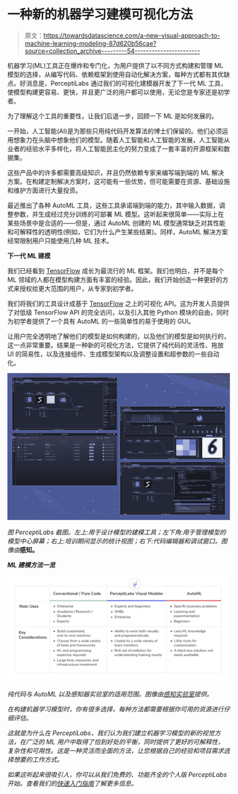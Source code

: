 # 一种新的机器学习建模可视化方法

> 原文：<https://towardsdatascience.com/a-new-visual-approach-to-machine-learning-modeling-87d620b56cae?source=collection_archive---------54----------------------->

机器学习(ML)工具正在爆炸和专门化，为用户提供了以不同方式构建和管理 ML 模型的选择，从编写代码、依赖框架到使用自动化解决方案，每种方式都有其优缺点。好消息是，PerceptiLabs 通过我们的可视化建模器开发了下一代 ML 工具，使模型构建更容易、更快，并且更广泛的用户都可以使用，无论您是专家还是初学者。

为了理解这个工具的重要性，让我们后退一步，回顾一下 ML 是如何发展的。

一开始，人工智能(AI)是为那些只用纯代码开发算法的博士们保留的。他们必须运用想象力在头脑中想象他们的模型。随着人工智能和人工智能的发展，人工智能从业者的经验水平多样化，将人工智能民主化的努力变成了一套丰富的开源框架和数据集。

这些产品中的许多都需要高级知识，并且仍然依赖专家来编写端到端的 ML 解决方案。在构建定制解决方案时，这可能有一些优势，但可能需要在资源、基础设施和维护方面进行大量投资。

最近推出了各种 AutoML 工具，这些工具承诺端到端的能力，其中输入数据，调整参数，并生成经过充分训练的可部署 ML 模型。这听起来很简单——实际上在某些场景中是合适的——但是，通过 AutoML 创建的 ML 模型通常缺乏对其性能和可解释性的透明性(例如，它们为什么产生某些结果)。同样，AutoML 解决方案经常限制用户只能使用几种 ML 技术。

**下一代 ML 建模**

我们已经看到 [TensorFlow](https://www.tensorflow.org/) 成长为最流行的 ML 框架。我们也明白，并不是每个 ML 领域的人都在模型构建方面有丰富的经验。因此，我们开始创造一种更好的方式来授权给更大范围的用户，从专家到初学者。

我们将我们的工具设计成基于 [TensorFlow](https://www.perceptilabs.com/docs/overview) 之上的可视化 API。这为开发人员提供了对低级 TensorFlow API 的完全访问，以及引入其他 Python 模块的自由，同时为初学者提供了一个具有 AutoML 的一些简单性的易于使用的 GUI。

让用户完全透明地了解他们的模型是如何构建的，以及他们的模型是如何执行的，这一点非常重要。结果是一种新的可视化方法，它提供了纯代码的灵活性、拖放 UI 的简易性，以及连接组件、生成模型架构以及调整设置和超参数的一些自动化。

![](img/b56fe74acd750c5ee234bc727b66d721.png)

*图 PerceptiLabs 截图。左上:用于设计模型的建模工具；左下角:用于管理模型的模型中心屏幕；右上:培训期间显示的统计视图；右下:代码编辑器和调试窗口。图像由*[](http://www.perceptilabs.com)**感知。**

***ML 建模方法一览***

*![](img/204a1caff2245dab3319d69e9f2a766e.png)*

*纯代码与 AutoML 以及感知器实验室的适用范围。图像由[感知实验室](http://www.perceptilabs.com)提供。*

*在构建机器学习模型时，你有很多选择，每种方法都需要根据你可用的资源进行仔细评估。*

*这就是为什么在 PerceptiLabs，我们认为我们建立机器学习模型的新的视觉方法，在广泛的 ML 用户中取得了恰到好处的平衡，同时提供了更好的可解释性，复杂性和可用性。这是一种灵活而全面的方法，让您根据自己的经验和项目需求选择想要的工作方式。*

*如果这听起来很吸引人，你可以从我们免费的、功能齐全的个人版 PerceptiLabs 开始。查看我们的[快速入门指南](https://www.perceptilabs.com/docs/quickstartguide)了解更多信息。*